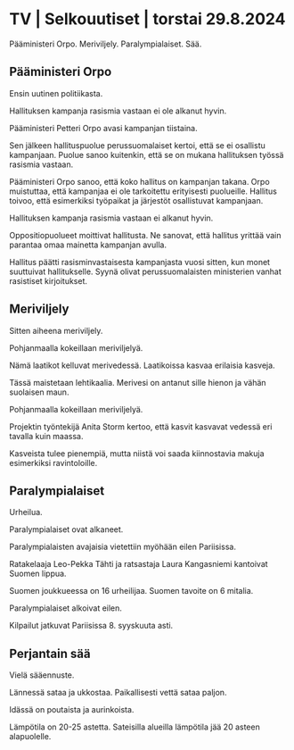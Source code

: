 # TV \| Selkouutiset \| torstai 29.8.2024

Pääministeri Orpo. Meriviljely. Paralympialaiset. Sää.

## Pääministeri Orpo

Ensin uutinen politiikasta.

Hallituksen kampanja rasismia vastaan ei ole alkanut hyvin.

Pääministeri Petteri Orpo avasi kampanjan tiistaina.

Sen jälkeen hallituspuolue perussuomalaiset kertoi, että se ei osallistu kampanjaan. Puolue sanoo kuitenkin, että se on mukana hallituksen työssä rasismia vastaan.

Pääministeri Orpo sanoo, että koko hallitus on kampanjan takana. Orpo muistuttaa, että kampanjaa ei ole tarkoitettu erityisesti puolueille. Hallitus toivoo, että esimerkiksi työpaikat ja järjestöt osallistuvat kampanjaan.

Hallituksen kampanja rasismia vastaan ei alkanut hyvin.

Oppositiopuolueet moittivat hallitusta. Ne sanovat, että hallitus yrittää vain parantaa omaa mainetta kampanjan avulla.

Hallitus päätti rasisminvastaisesta kampanjasta vuosi sitten, kun monet suuttuivat hallitukselle. Syynä olivat perussuomalaisten ministerien vanhat rasistiset kirjoitukset.

## Meriviljely

Sitten aiheena meriviljely.

Pohjanmaalla kokeillaan meriviljelyä.

Nämä laatikot kelluvat merivedessä. Laatikoissa kasvaa erilaisia kasveja.

Tässä maistetaan lehtikaalia. Merivesi on antanut sille hienon ja vähän suolaisen maun.

Pohjanmaalla kokeillaan meriviljelyä.

Projektin työntekijä Anita Storm kertoo, että kasvit kasvavat vedessä eri tavalla kuin maassa.

Kasveista tulee pienempiä, mutta niistä voi saada kiinnostavia makuja esimerkiksi ravintoloille.

## Paralympialaiset

Urheilua.

Paralympialaiset ovat alkaneet.

Paralympialaisten avajaisia vietettiin myöhään eilen Pariisissa.

Ratakelaaja Leo-Pekka Tähti ja ratsastaja Laura Kangasniemi kantoivat Suomen lippua.

Suomen joukkueessa on 16 urheilijaa. Suomen tavoite on 6 mitalia.

Paralympialaiset alkoivat eilen.

Kilpailut jatkuvat Pariisissa 8. syyskuuta asti.

## Perjantain sää

Vielä sääennuste.

Lännessä sataa ja ukkostaa. Paikallisesti vettä sataa paljon.

Idässä on poutaista ja aurinkoista.

Lämpötila on 20-25 astetta. Sateisilla alueilla lämpötila jää 20 asteen alapuolelle.

